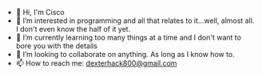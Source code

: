 - 👋 Hi, I'm Cisco
- 👀 I’m interested in programming and all that relates to it...well, almost all. I don't even know the half of it yet.
- 🌱 I’m currently learning too many things at a time and I don't want to bore you with the details
- 💞️ I’m looking to collaborate on anything. As long as I know how to.
- 📫 How to reach me: dexterhack800@gmail.com


